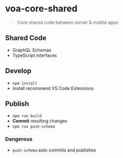 # voa-core-shared

> Core shared code between server & mobile apps

## Shared Code

* GraphQL Schemas
* TypeScript interfaces

## Develop

* `npm install`
* Install recommend VS Code Extensions

## Publish

* `npm run build`
* **Commit** resulting changes
* `npm run push-schema`

### Dangerous

* `push-schema` auto commits and publishes
